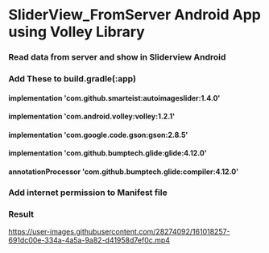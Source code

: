 # SliderView_FromServer Android App using Volley Library
### Read data from server and show in Sliderview Android

### Add These to build.gradle(:app)  
####   implementation 'com.github.smarteist:autoimageslider:1.4.0'

####  implementation 'com.android.volley:volley:1.2.1'
#### implementation 'com.google.code.gson:gson:2.8.5'

#### implementation 'com.github.bumptech.glide:glide:4.12.0'
#### annotationProcessor 'com.github.bumptech.glide:compiler:4.12.0'

### Add internet permission to Manifest file
#### <uses-permission android:name="android.permission.INTERNET" />

### Result

https://user-images.githubusercontent.com/28274092/161018257-691dc00e-334a-4a5a-9a82-d41958d7ef0c.mp4

